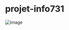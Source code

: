 # projet-info731
![image](https://github.com/user-attachments/assets/da7773c6-4c83-4a1f-a010-e9881b9a4ffd)
